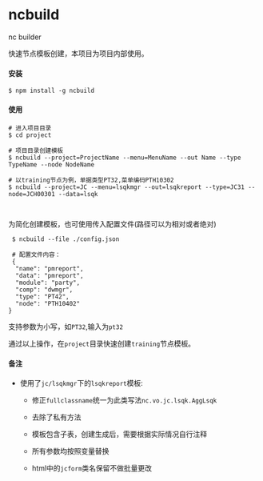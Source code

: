 # ncbuild
nc builder

快速节点模板创建，本项目为项目内部使用。



#### 安装

```
$ npm install -g ncbuild
```



#### 使用

```
# 进入项目目录
$ cd project

# 项目目录创建模板
$ ncbuild --project=ProjectName --menu=MenuName --out Name --type TypeName --node NodeName

# 以training节点为例，单据类型PT32,菜单编码PTH10302
$ ncbuild --project=JC --menu=lsqkmgr --out=lsqkreport --type=JC31 --node=JCH00301 --data=lsqk



```

为简化创建模板，也可使用传入配置文件(路径可以为相对或者绝对)
```
 $ ncbuild --file ./config.json
 
 # 配置文件内容：
 {
  "name": "pmreport",
  "data": "pmreport",
  "module": "party",
  "comp": "dwmgr",
  "type": "PT42",
  "node": "PTH10402"
}
```

支持参数为小写，如`PT32`,输入为`pt32`

通过以上操作，在`project`目录快速创建`training`节点模板。



#### 备注

* 使用了`jc/lsqkmgr`下的`lsqkreport`模板:

  * 修正`fullclassname`统一为此类写法`nc.vo.jc.lsqk.AggLsqk`

  * 去除了私有方法

  * 模板包含子表，创建生成后，需要根据实际情况自行注释

  * 所有参数均按照变量替换

  * html中的`jcform`类名保留不做批量更改

    ​